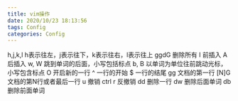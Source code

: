 ```yaml
---
title: vim操作
date: 2020/10/23 18:13:56
tags: Config
categories: Config
---
```


h,j,k,l h表示往左，j表示往下，k表示往右，l表示往上
ggdG 删除所有
I 前插入
A 后插入
w, W 跳到单词的后面，小写包括标点
b, B 以单词为单位往前跳动光标，小写包含标点
O 开启新的一行
^ 一行的开始
$ 一行的结尾
gg 文档的第一行
[N]G 文档的第N行或者最后一行
u 撤销
ctrl r 反撤销
dd 删除一行
dw 删除后面单词 db 删除前面单词